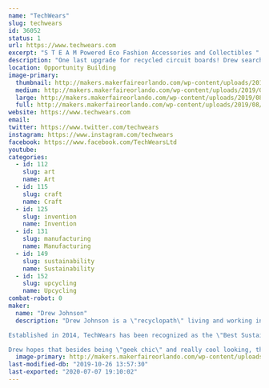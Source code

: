 ```yaml
---
name: "TechWears"
slug: techwears
id: 36052
status: 1
url: https://www.techwears.com
excerpt: "S T E A M Powered Eco Fashion Accessories and Collectibles "
description: "One last upgrade for recycled circuit boards! Drew searches the globe for the most beautiful recycled circuit boards available and transforms them into Neck Ties, Jewelry, Magnets and other fun accessories so you can geek your heart out and heal the planet. Wear a Statement, and join us in our effort to #UpcycleAlltheTech!"
location: Opportunity Building
image-primary:
  thumbnail: http://makers.makerfaireorlando.com/wp-content/uploads/2019/08/TechWears-Project-Photos-150x150.jpg
  medium: http://makers.makerfaireorlando.com/wp-content/uploads/2019/08/TechWears-Project-Photos-300x300.jpg
  large: http://makers.makerfaireorlando.com/wp-content/uploads/2019/08/TechWears-Project-Photos-1024x1024.jpg
  full: http://makers.makerfaireorlando.com/wp-content/uploads/2019/08/TechWears-Project-Photos.jpg
website: https://www.techwears.com
email: 
twitter: https://www.twitter.com/techwears
instagram: https://www.instagram.com/techwears
facebook: https://www.facebook.com/TechWearsLtd
youtube: 
categories:
  - id: 112
    slug: art
    name: Art
  - id: 115
    slug: craft
    name: Craft
  - id: 125
    slug: invention
    name: Invention
  - id: 131
    slug: manufacturing
    name: Manufacturing
  - id: 149
    slug: sustainability
    name: Sustainability
  - id: 152
    slug: upcycling
    name: Upcycling
combat-robot: 0
maker:
  name: "Drew Johnson"
  description: "Drew Johnson is a \"recyclopath\" living and working in Colorado Springs, CO USA. He is obsessed with technological waste and is constantly searching the Globe for the most beautiful recycled circuit boards available. He and is company, TechWears, exists to #UpcycleAlltheTech by creating fun one-of-a-kind jewelry, apparel accessories, and collectables from recycled electronics. 

Established in 2014, TechWears has been recognized as the \"Best Sustainable Business\" by the Colorado Springs Business Journal, and Drew was recognized as a Creative Industries Leader by the Mayor of Colorado Springs. 

Drew hopes that besides being \"geek chic\" and really cool looking, that his creations will advance important conversations around eco literacy and STEAM Education. Ultimately, Drew hopes to work himself out of a job by eliminating e-waste all together.  "
  image-primary: http://makers.makerfaireorlando.com/wp-content/uploads/2019/08/Drew-Johnson-Headshot-3-1024x1024.jpg
last-modified-db: "2019-10-26 13:57:30"
last-exported: "2020-07-07 19:10:02"
---
```

